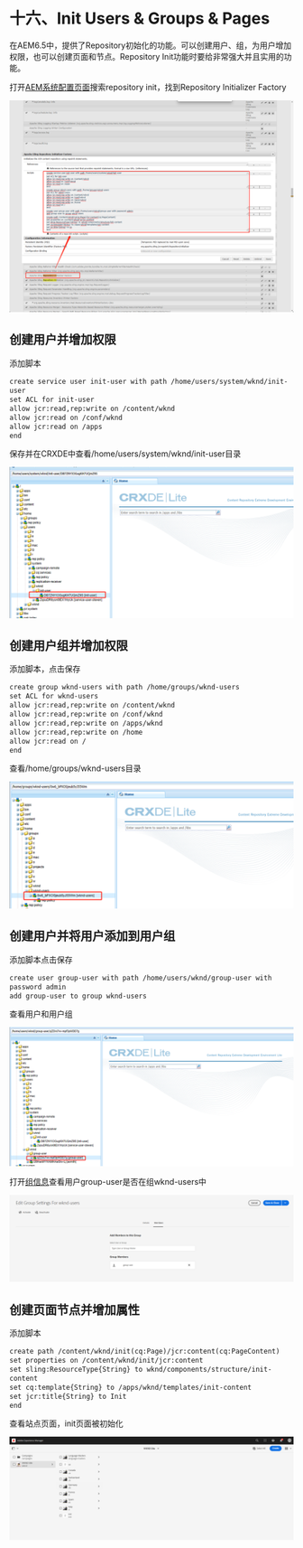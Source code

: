 # 十六、Init Users & Groups & Pages

在AEM6.5中，提供了Repository初始化的功能。可以创建用户、组，为用户增加权限，也可以创建页面和节点。Repository Init功能时要给非常强大并且实用的功能。

打开[AEM系统配置页面](http://localhost:4502/system/console/configMgr)搜索repository init，找到Repository Initializer Factory

![image-20230314162630171](./assets/image-20230314162630171.png)

## 创建用户并增加权限

添加脚本

```shell
create service user init-user with path /home/users/system/wknd/init-user 
set ACL for init-user
allow jcr:read,rep:write on /content/wknd
allow jcr:read on /conf/wknd
allow jcr:read on /apps 
end 
```

保存并在CRXDE中查看/home/users/system/wknd/init-user目录

![image-20230314162924278](./assets/image-20230314162924278.png)

## 创建用户组并增加权限

添加脚本，点击保存

```shell
create group wknd-users with path /home/groups/wknd-users 
set ACL for wknd-users 
allow jcr:read,rep:write on /content/wknd
allow jcr:read,rep:write on /conf/wknd
allow jcr:read,rep:write on /apps/wknd
allow jcr:read,rep:write on /home 
allow jcr:read on / 
end 
```

查看/home/groups/wknd-users目录

![image-20230314163037710](./assets/image-20230314163037710.png)

## 创建用户并将用户添加到用户组

添加脚本点击保存

```shell
create user group-user with path /home/users/wknd/group-user with password admin
add group-user to group wknd-users
```

查看用户和用户组

![image-20230314163146356](./assets/image-20230314163146356.png)

打开[组信息](http://localhost:4502/libs/granite/security/content/v2/groupeditor.html/home/groups/wknd-users)查看用户group-user是否在组wknd-users中

![image-20230314163337255](./assets/image-20230314163337255.png)

## 创建页面节点并增加属性

添加脚本

```shell
create path /content/wknd/init(cq:Page)/jcr:content(cq:PageContent) 
set properties on /content/wknd/init/jcr:content 
set sling:ResourceType{String} to wknd/components/structure/init-content
set cq:template{String} to /apps/wknd/templates/init-content 
set jcr:title{String} to Init
end
```

查看站点页面，init页面被初始化

![image-20230314163658685](./assets/image-20230314163658685.png)

